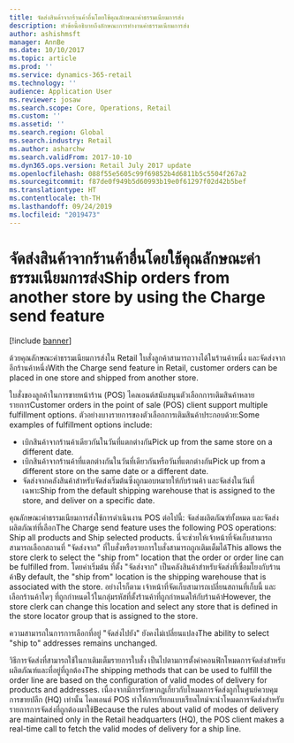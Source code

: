 ```yaml
---
title: จัดส่งสินค้าจากร้านค้าอื่นโดยใช้คุณลักษณะค่าธรรมเนียมการส่ง
description: หัวข้อนี้อธิบายถึงลักษณะการทำงานค่าธรรมเนียมการส่ง
author: ashishmsft
manager: AnnBe
ms.date: 10/10/2017
ms.topic: article
ms.prod: ''
ms.service: dynamics-365-retail
ms.technology: ''
audience: Application User
ms.reviewer: josaw
ms.search.scope: Core, Operations, Retail
ms.custom: ''
ms.assetid: ''
ms.search.region: Global
ms.search.industry: Retail
ms.author: asharchw
ms.search.validFrom: 2017-10-10
ms.dyn365.ops.version: Retail July 2017 update
ms.openlocfilehash: 088f55e5605c99f69852b4d6811b5c5504f267a2
ms.sourcegitcommit: f87de0f949b5d60993b19e0f61297f02d42b5bef
ms.translationtype: HT
ms.contentlocale: th-TH
ms.lasthandoff: 09/24/2019
ms.locfileid: "2019473"
---
```

# <a name="ship-orders-from-another-store-by-using-the-charge-send-feature"></a><span data-ttu-id="859ab-103">จัดส่งสินค้าจากร้านค้าอื่นโดยใช้คุณลักษณะค่าธรรมเนียมการส่ง</span><span class="sxs-lookup"><span data-stu-id="859ab-103">Ship orders from another store by using the Charge send feature</span></span>

[!include [banner](includes/banner.md)]

<span data-ttu-id="859ab-104">ด้วยคุณลักษณะค่าธรรมเนียมการส่งใน Retail ใบสั่งลูกค้าสามารถวางได้ในร้านค้าหนึ่ง และจัดส่งจากอีกร้านค้าหนึ่ง</span><span class="sxs-lookup"><span data-stu-id="859ab-104">With the Charge send feature in Retail, customer orders can be placed in one store and shipped from another store.</span></span>

<span data-ttu-id="859ab-105">ใบสั่งของลูกค้าในการขายหน้าร้าน (POS) ไคลเอนต์สนับสนุนตัวเลือกการเติมสินค้าหลายรายการ</span><span class="sxs-lookup"><span data-stu-id="859ab-105">Customer orders in the point of sale (POS) client support multiple fulfillment options.</span></span> <span data-ttu-id="859ab-106">ตัวอย่างบางรายการของตัวเลือกการเติมสินค้าประกอบด้วย:</span><span class="sxs-lookup"><span data-stu-id="859ab-106">Some examples of fulfillment options include:</span></span>

- <span data-ttu-id="859ab-107">เบิกสินค้าจากร้านค้าเดียวกันในวันที่แตกต่างกัน</span><span class="sxs-lookup"><span data-stu-id="859ab-107">Pick up from the same store on a different date.</span></span>
- <span data-ttu-id="859ab-108">เบิกสินค้าจากร้านค้าที่แตกต่างกันในวันที่เดียวกันหรือวันที่แตกต่างกัน</span><span class="sxs-lookup"><span data-stu-id="859ab-108">Pick up from a different store on the same date or a different date.</span></span>
- <span data-ttu-id="859ab-109">จัดส่งจากคลังสินค้าสำหรับจัดส่งเริ่มต้นซึ่งถูกมอบหมายให้กับร้านค้า และจัดส่งในวันที่เฉพาะ</span><span class="sxs-lookup"><span data-stu-id="859ab-109">Ship from the default shipping warehouse that is assigned to the store, and deliver on a specific date.</span></span>

<span data-ttu-id="859ab-110">คุณลักษณะค่าธรรมเนียมการส่งใช้การดำเนินงาน POS ต่อไปนี้: จัดส่งผลิตภัณฑ์ทั้งหมด และจัดส่งผลิตภัณฑ์ที่เลือก</span><span class="sxs-lookup"><span data-stu-id="859ab-110">The Charge send feature uses the following POS operations: Ship all products and Ship selected products.</span></span> <span data-ttu-id="859ab-111">นี่จะช่วยให้เจ้าหน้าที่จัดเก็บสามารถสามารถเลือกสถานที่ "จัดส่งจาก" ที่ใบสั่งหรือรายการใบสั่งสามารถถูกเติมเต็มได้</span><span class="sxs-lookup"><span data-stu-id="859ab-111">This allows the store clerk to select the "ship from" location that the order or order line can be fulfilled from.</span></span> <span data-ttu-id="859ab-112">โดยค่าเริ่มต้น ที่ตั้ง "จัดส่งจาก" เป็นคลังสินค้าสำหรับจัดส่งที่เชื่อมโยงกับร้านค้า</span><span class="sxs-lookup"><span data-stu-id="859ab-112">By default, the "ship from" location is the shipping warehouse that is associated with the store.</span></span> <span data-ttu-id="859ab-113">อย่างไรก็ตาม เจ้าหน้าที่จัดเก็บสามารถเปลี่ยนสถานที่เก็บนี้ และเลือกร้านค้าใดๆ ที่ถูกกำหนดไว้ในกลุ่มรหัสที่ตั้งร้านค้าที่ถูกกำหนดให้กับร้านค้า</span><span class="sxs-lookup"><span data-stu-id="859ab-113">However, the store clerk can change this location and select any store that is defined in the store locator group that is assigned to the store.</span></span>

<span data-ttu-id="859ab-114">ความสามารถในการการเลือกที่อยู่ "จัดส่งไปยัง" ยังคงไม่เปลี่ยนแปลง</span><span class="sxs-lookup"><span data-stu-id="859ab-114">The ability to select "ship to" addresses remains unchanged.</span></span>

<span data-ttu-id="859ab-115">วิธีการจัดส่งที่สามารถใช้ในกาเติมเต็มรายการใบสั่ง เป็นไปตามการตั้งค่าคอนฟิกโหมดการจัดส่งสำหรับผลิตภัณฑ์และที่อยู่ที่ถูกต้อง</span><span class="sxs-lookup"><span data-stu-id="859ab-115">The shipping methods that can be used to fulfill the order line are based on the configuration of valid modes of delivery for products and addresses.</span></span> <span data-ttu-id="859ab-116">เนื่องจากมีการรักษากฎเกี่ยวกับโหมดการจัดส่งถูกในศูนย์ควบคุมการขายปลีก (HQ) เท่านั้น ไคลเอนต์ POS ทำให้การเรียกแบบเรียลไทม์จะนำโหมดการจัดส่งสำหรับรายการการจัดส่งที่ถูกต้องมาใช้</span><span class="sxs-lookup"><span data-stu-id="859ab-116">Because the rules about valid of modes of delivery are maintained only in the Retail headquarters (HQ), the POS client makes a real-time call to fetch the valid modes of delivery for a ship line.</span></span>
